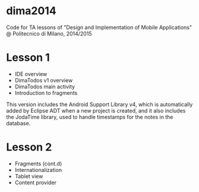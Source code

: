 dima2014
========

Code for TA lessons of "Design and Implementation of Mobile Applications" @ Politecnico di Milano, 2014/2015

# Lesson 1
* IDE overview
* DimaTodos v1 overview
* DimaTodos main activity
* Introduction to fragments

This version includes the Android Support Library v4, which is automatically added by Eclipse ADT when a new project is created, and it also includes the JodaTime library, used to handle timestamps for the notes in the database.

# Lesson 2
* Fragments (cont.d)
* Internationalization
* Tablet view
* Content provider
